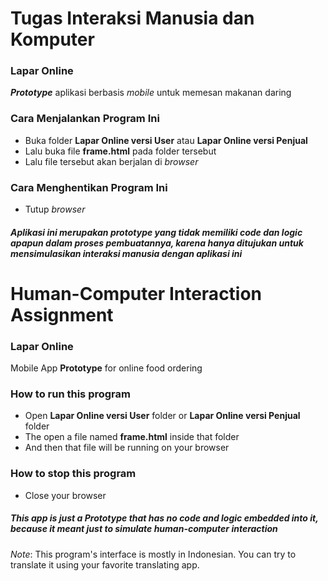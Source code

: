 # Tugas Interaksi Manusia dan Komputer
### Lapar Online

__*Prototype*__ aplikasi berbasis *mobile* untuk memesan makanan daring

### Cara Menjalankan Program Ini
- Buka folder **Lapar Online versi User** atau **Lapar Online versi Penjual**
- Lalu buka file __frame.html__ pada folder tersebut
- Lalu file tersebut akan berjalan di _browser_

### Cara Menghentikan Program Ini
- Tutup _browser_

##### Aplikasi ini merupakan _prototype_ yang tidak memiliki _code_ dan _logic_ apapun dalam proses pembuatannya, karena hanya ditujukan untuk mensimulasikan interaksi manusia dengan aplikasi ini

# Human-Computer Interaction Assignment
### Lapar Online

Mobile App __Prototype__ for online food ordering

### How to run this program
- Open **Lapar Online versi User** folder or **Lapar Online versi Penjual** folder
- The open a file named __frame.html__ inside that folder
- And then that file will be running on your browser

### How to stop this program
- Close your browser

##### This app is just a _Prototype_ that has no code and logic embedded into it, because it meant just to simulate human-computer interaction


_Note_: This program's interface is mostly in Indonesian. You can try to translate it using your favorite translating app.
